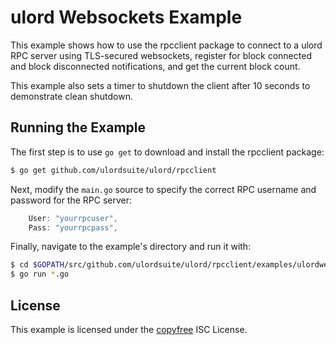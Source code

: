 ulord Websockets Example
=======================

This example shows how to use the rpcclient package to connect to a ulord RPC
server using TLS-secured websockets, register for block connected and block
disconnected notifications, and get the current block count.

This example also sets a timer to shutdown the client after 10 seconds to
demonstrate clean shutdown.

## Running the Example

The first step is to use `go get` to download and install the rpcclient package:

```bash
$ go get github.com/ulordsuite/ulord/rpcclient
```

Next, modify the `main.go` source to specify the correct RPC username and
password for the RPC server:

```Go
	User: "yourrpcuser",
	Pass: "yourrpcpass",
```

Finally, navigate to the example's directory and run it with:

```bash
$ cd $GOPATH/src/github.com/ulordsuite/ulord/rpcclient/examples/ulordwebsockets
$ go run *.go
```

## License

This example is licensed under the [copyfree](http://copyfree.org) ISC License.
